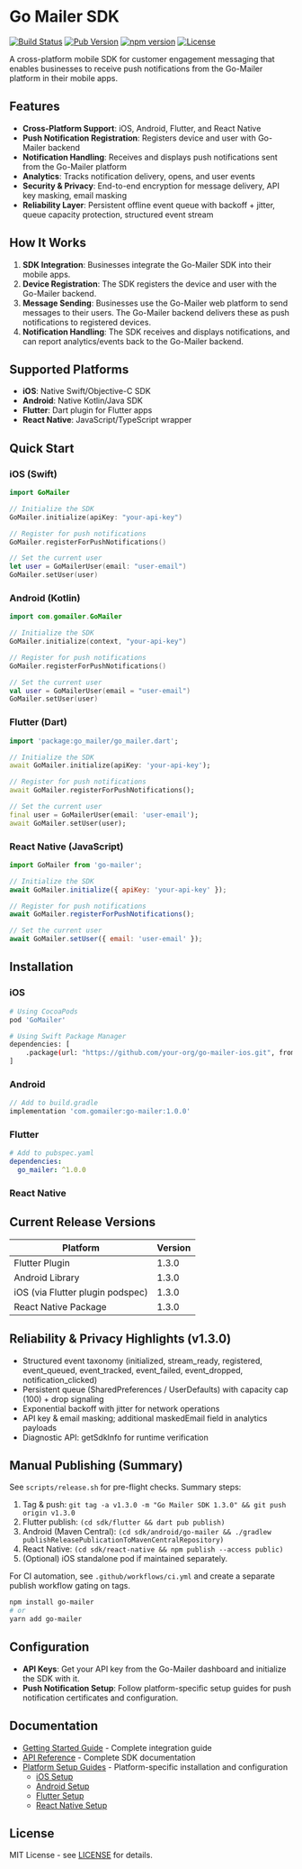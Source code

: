 # Go Mailer SDK

[![Build Status](https://github.com/go-mailer-ltd/go-mailer-push-sdk/actions/workflows/ci.yml/badge.svg)](https://github.com/go-mailer-ltd/go-mailer-push-sdk/actions)
[![Pub Version](https://img.shields.io/pub/v/go_mailer_push_sdk)](https://pub.dev/packages/go_mailer_push_sdk)
[![npm version](https://img.shields.io/npm/v/go-mailer)](https://www.npmjs.com/package/go-mailer)
[![License](https://img.shields.io/badge/license-MIT-blue.svg)](LICENSE)

A cross-platform mobile SDK for customer engagement messaging that enables businesses to receive push notifications from the Go-Mailer platform in their mobile apps.

## Features

- **Cross-Platform Support**: iOS, Android, Flutter, and React Native
- **Push Notification Registration**: Registers device and user with Go-Mailer backend
- **Notification Handling**: Receives and displays push notifications sent from the Go-Mailer platform
- **Analytics**: Tracks notification delivery, opens, and user events
- **Security & Privacy**: End-to-end encryption for message delivery, API key masking, email masking
- **Reliability Layer**: Persistent offline event queue with backoff + jitter, queue capacity protection, structured event stream

## How It Works

1. **SDK Integration**: Businesses integrate the Go-Mailer SDK into their mobile apps.
2. **Device Registration**: The SDK registers the device and user with the Go-Mailer backend.
3. **Message Sending**: Businesses use the Go-Mailer web platform to send messages to their users. The Go-Mailer backend delivers these as push notifications to registered devices.
4. **Notification Handling**: The SDK receives and displays notifications, and can report analytics/events back to the Go-Mailer backend.

## Supported Platforms

- **iOS**: Native Swift/Objective-C SDK
- **Android**: Native Kotlin/Java SDK
- **Flutter**: Dart plugin for Flutter apps
- **React Native**: JavaScript/TypeScript wrapper

## Quick Start

### iOS (Swift)
```swift
import GoMailer

// Initialize the SDK
GoMailer.initialize(apiKey: "your-api-key")

// Register for push notifications
GoMailer.registerForPushNotifications()

// Set the current user
let user = GoMailerUser(email: "user-email")
GoMailer.setUser(user)
```

### Android (Kotlin)
```kotlin
import com.gomailer.GoMailer

// Initialize the SDK
GoMailer.initialize(context, "your-api-key")

// Register for push notifications
GoMailer.registerForPushNotifications()

// Set the current user
val user = GoMailerUser(email = "user-email")
GoMailer.setUser(user)
```

### Flutter (Dart)
```dart
import 'package:go_mailer/go_mailer.dart';

// Initialize the SDK
await GoMailer.initialize(apiKey: 'your-api-key');

// Register for push notifications
await GoMailer.registerForPushNotifications();

// Set the current user
final user = GoMailerUser(email: 'user-email');
await GoMailer.setUser(user);
```

### React Native (JavaScript)
```javascript
import GoMailer from 'go-mailer';

// Initialize the SDK
await GoMailer.initialize({ apiKey: 'your-api-key' });

// Register for push notifications
await GoMailer.registerForPushNotifications();

// Set the current user
await GoMailer.setUser({ email: 'user-email' });
```

## Installation

### iOS
```bash
# Using CocoaPods
pod 'GoMailer'

# Using Swift Package Manager
dependencies: [
    .package(url: "https://github.com/your-org/go-mailer-ios.git", from: "1.0.0")
]
```

### Android
```gradle
// Add to build.gradle
implementation 'com.gomailer:go-mailer:1.0.0'
```

### Flutter
```yaml
# Add to pubspec.yaml
dependencies:
  go_mailer: ^1.0.0
```

### React Native

## Current Release Versions

| Platform | Version |
|----------|---------|
| Flutter Plugin | 1.3.0 |
| Android Library | 1.3.0 |
| iOS (via Flutter plugin podspec) | 1.3.0 |
| React Native Package | 1.3.0 |

## Reliability & Privacy Highlights (v1.3.0)

- Structured event taxonomy (initialized, stream_ready, registered, event_queued, event_tracked, event_failed, event_dropped, notification_clicked)
- Persistent queue (SharedPreferences / UserDefaults) with capacity cap (100) + drop signaling
- Exponential backoff with jitter for network operations
- API key & email masking; additional maskedEmail field in analytics payloads
- Diagnostic API: getSdkInfo for runtime verification

## Manual Publishing (Summary)

See `scripts/release.sh` for pre-flight checks. Summary steps:

1. Tag & push: `git tag -a v1.3.0 -m "Go Mailer SDK 1.3.0" && git push origin v1.3.0`
2. Flutter publish: `(cd sdk/flutter && dart pub publish)`
3. Android (Maven Central): `(cd sdk/android/go-mailer && ./gradlew publishReleasePublicationToMavenCentralRepository)`
4. React Native: `(cd sdk/react-native && npm publish --access public)`
5. (Optional) iOS standalone pod if maintained separately.

For CI automation, see `.github/workflows/ci.yml` and create a separate publish workflow gating on tags.

```bash
npm install go-mailer
# or
yarn add go-mailer
```

## Configuration

- **API Keys**: Get your API key from the Go-Mailer dashboard and initialize the SDK with it.
- **Push Notification Setup**: Follow platform-specific setup guides for push notification certificates and configuration.

## Documentation

- [Getting Started Guide](./docs/getting-started.md) - Complete integration guide
- [API Reference](./docs/api-reference.md) - Complete SDK documentation
- [Platform Setup Guides](./docs/platform-setup/) - Platform-specific installation and configuration
  - [iOS Setup](./docs/platform-setup/ios-setup.md)
  - [Android Setup](./docs/platform-setup/android-setup.md)
  - [Flutter Setup](./docs/platform-setup/flutter-setup.md)
  - [React Native Setup](./docs/platform-setup/react-native-setup.md)

## License

MIT License - see [LICENSE](LICENSE) for details. 
